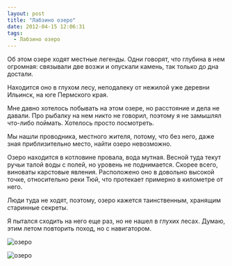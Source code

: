 ```yaml
---
layout: post
title: "Лабзино озеро"
date: 2012-04-15 12:06:31
tags:
  - Лабзино озеро
---
```

Об этом озере ходят местные легенды. Одни говорят, что глубина в нем
огромная: связывали две возжи и опускали камень, так только до дна
достали.

Находится оно в глухом лесу, неподалеку от нежилой уже деревни Ильинск,
на юге Пермского края.

Мне давно хотелось побывать на этом озере, но расстояние и дела не
давали. Про рыбалку на нем никто не говорил, поэтому я не замышлял
что-либо поймать. Хотелось просто посмотреть.

Мы нашли проводника, местного жителя, потому, что без него, даже зная
приблизительно место, найти озеро невозможно.

Озеро находится в котловине провала, вода мутная. Весной туда текут
ручьи талой воды с полей, но уровень не поднимается. Скорее всего,
виноваты карстовые явления. Расположено оно в довольно высокой точке,
относительно реки Тюй, что протекает примерно в километре от него.

Люди туда не ходят, поэтому, озеро кажется таинственным, хранящим
старинные секреты.

Я пытался сходить на него еще раз, но не нашел в глухих лесах. Думаю,
этим летом повторить поход, но с навигатором.

![озеро](http://fishingguru.ru/uploads/images/00/00/01/2012/04/15/560f11.jpg)

![озеро](http://fishingguru.ru/uploads/images/00/00/01/2012/04/15/2d7854.jpg)

